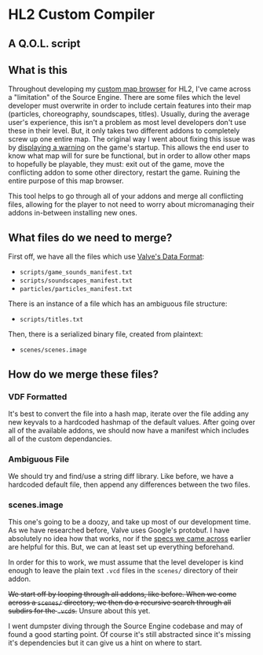 # HL2 Custom Compiler
## A Q.O.L. script

## What is this

Throughout developing my [custom map browser](https://github.com/sectopodwreck/HL2-Custom-Map-Browser-And-Tool) for HL2, I've came across a "limitation" of the Source Engine. There are some files which the level developer must overwrite in order to include certain features into their map (particles, choreography, soundscapes, titles). Usually, during the average user's experience, this isn't a problem as most level developers don't use these in their level. But, it only takes two different addons to completely screw up one entire map. The original way I went about fixing this issue was by [displaying a warning](https://github.com/sectopodwreck/HL2-Custom-Map-Browser-And-Tool#overwriting-error) on the game's startup. This allows the end user to know what map will for sure be functional, but in order to allow other maps to hopefully be playable, they must: exit out of the game, move the conflicting addon to some other directory, restart the game. Ruining the entire purpose of this map browser.

This tool helps to go through all of your addons and merge all conflicting files, allowing for the player to not need to worry about micromanaging their addons in-between installing new ones.

## What files do we need to merge?

First off, we have all the files which use [Valve's Data Format](https://developer.valvesoftware.com/wiki/KeyValues):
* `scripts/game_sounds_manifest.txt`
* `scripts/soundscapes_manifest.txt`
* `particles/particles_manifest.txt`

There is an instance of a file which has an ambiguous file structure:
* `scripts/titles.txt`

Then, there is a serialized binary file, created from plaintext:
* `scenes/scenes.image`

## How do we merge these files?

### VDF Formatted

It's best to convert the file into a hash map, iterate over the file adding any new keyvals to a hardcoded hashmap of the default values. After going over all of the available addons, we should now have a manifest which includes all of the custom dependancies.

### Ambiguous File

We should try and find/use a string diff library. Like before, we have a hardcoded default file, then append any differences between the two files.

### scenes.image

This one's going to be a doozy, and take up most of our development time. As we have researched before, Valve uses Google's protobuf. I have absolutely no idea how that works, nor if the [specs we came across](https://developer.valvesoftware.com/wiki/Scenes.image#Technical_information) earlier are helpful for this. But, we can at least set up everything beforehand.

In order for this to work, we must assume that the level developer is kind enough to leave the plain text `.vcd` files in the `scenes/` directory of their addon.

~~We start off by looping through all addons, like before. When we come across a `scenes/` directory, we then do a recursive search through all subdirs for the `.vcd`s.~~ Unsure about this yet.

I went dumpster diving through the Source Engine codebase and may of found a good starting point. Of course it's still abstracted since it's missing it's dependencies but it can give us a hint on where to start.

